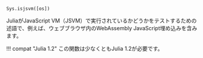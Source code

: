 ```
Sys.isjsvm([os])
```

JuliaがJavaScript VM（JSVM）で実行されているかどうかをテストするための述語で、例えば、ウェブブラウザ内のWebAssembly JavaScript埋め込みを含みます。

!!! compat "Julia 1.2"
    この関数は少なくともJulia 1.2が必要です。

